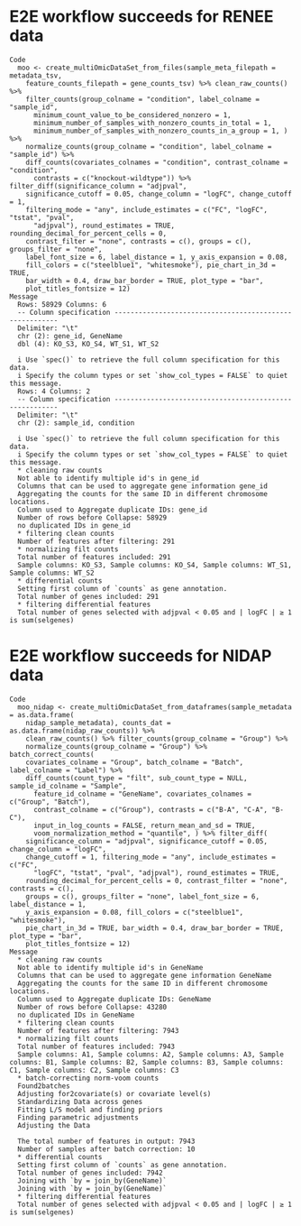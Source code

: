 # E2E workflow succeeds for RENEE data

    Code
      moo <- create_multiOmicDataSet_from_files(sample_meta_filepath = metadata_tsv,
        feature_counts_filepath = gene_counts_tsv) %>% clean_raw_counts() %>%
        filter_counts(group_colname = "condition", label_colname = "sample_id",
          minimum_count_value_to_be_considered_nonzero = 1,
          minimum_number_of_samples_with_nonzero_counts_in_total = 1,
          minimum_number_of_samples_with_nonzero_counts_in_a_group = 1, ) %>%
        normalize_counts(group_colname = "condition", label_colname = "sample_id") %>%
        diff_counts(covariates_colnames = "condition", contrast_colname = "condition",
          contrasts = c("knockout-wildtype")) %>% filter_diff(significance_column = "adjpval",
        significance_cutoff = 0.05, change_column = "logFC", change_cutoff = 1,
        filtering_mode = "any", include_estimates = c("FC", "logFC", "tstat", "pval",
          "adjpval"), round_estimates = TRUE, rounding_decimal_for_percent_cells = 0,
        contrast_filter = "none", contrasts = c(), groups = c(), groups_filter = "none",
        label_font_size = 6, label_distance = 1, y_axis_expansion = 0.08,
        fill_colors = c("steelblue1", "whitesmoke"), pie_chart_in_3d = TRUE,
        bar_width = 0.4, draw_bar_border = TRUE, plot_type = "bar",
        plot_titles_fontsize = 12)
    Message
      Rows: 58929 Columns: 6
      -- Column specification --------------------------------------------------------
      Delimiter: "\t"
      chr (2): gene_id, GeneName
      dbl (4): KO_S3, KO_S4, WT_S1, WT_S2
      
      i Use `spec()` to retrieve the full column specification for this data.
      i Specify the column types or set `show_col_types = FALSE` to quiet this message.
      Rows: 4 Columns: 2
      -- Column specification --------------------------------------------------------
      Delimiter: "\t"
      chr (2): sample_id, condition
      
      i Use `spec()` to retrieve the full column specification for this data.
      i Specify the column types or set `show_col_types = FALSE` to quiet this message.
      * cleaning raw counts
      Not able to identify multiple id's in gene_id
      Columns that can be used to aggregate gene information gene_id
      Aggregating the counts for the same ID in different chromosome locations.
      Column used to Aggregate duplicate IDs: gene_id
      Number of rows before Collapse: 58929
      no duplicated IDs in gene_id
      * filtering clean counts
      Number of features after filtering: 291
      * normalizing filt counts
      Total number of features included: 291
      Sample columns: KO_S3, Sample columns: KO_S4, Sample columns: WT_S1, Sample columns: WT_S2
      * differential counts
      Setting first column of `counts` as gene annotation.
      Total number of genes included: 291
      * filtering differential features
      Total number of genes selected with adjpval < 0.05 and | logFC | ≥ 1 is sum(selgenes)

# E2E workflow succeeds for NIDAP data

    Code
      moo_nidap <- create_multiOmicDataSet_from_dataframes(sample_metadata = as.data.frame(
        nidap_sample_metadata), counts_dat = as.data.frame(nidap_raw_counts)) %>%
        clean_raw_counts() %>% filter_counts(group_colname = "Group") %>%
        normalize_counts(group_colname = "Group") %>% batch_correct_counts(
        covariates_colname = "Group", batch_colname = "Batch", label_colname = "Label") %>%
        diff_counts(count_type = "filt", sub_count_type = NULL, sample_id_colname = "Sample",
          feature_id_colname = "GeneName", covariates_colnames = c("Group", "Batch"),
          contrast_colname = c("Group"), contrasts = c("B-A", "C-A", "B-C"),
          input_in_log_counts = FALSE, return_mean_and_sd = TRUE,
          voom_normalization_method = "quantile", ) %>% filter_diff(
        significance_column = "adjpval", significance_cutoff = 0.05, change_column = "logFC",
        change_cutoff = 1, filtering_mode = "any", include_estimates = c("FC",
          "logFC", "tstat", "pval", "adjpval"), round_estimates = TRUE,
        rounding_decimal_for_percent_cells = 0, contrast_filter = "none", contrasts = c(),
        groups = c(), groups_filter = "none", label_font_size = 6, label_distance = 1,
        y_axis_expansion = 0.08, fill_colors = c("steelblue1", "whitesmoke"),
        pie_chart_in_3d = TRUE, bar_width = 0.4, draw_bar_border = TRUE, plot_type = "bar",
        plot_titles_fontsize = 12)
    Message
      * cleaning raw counts
      Not able to identify multiple id's in GeneName
      Columns that can be used to aggregate gene information GeneName
      Aggregating the counts for the same ID in different chromosome locations.
      Column used to Aggregate duplicate IDs: GeneName
      Number of rows before Collapse: 43280
      no duplicated IDs in GeneName
      * filtering clean counts
      Number of features after filtering: 7943
      * normalizing filt counts
      Total number of features included: 7943
      Sample columns: A1, Sample columns: A2, Sample columns: A3, Sample columns: B1, Sample columns: B2, Sample columns: B3, Sample columns: C1, Sample columns: C2, Sample columns: C3
      * batch-correcting norm-voom counts
      Found2batches
      Adjusting for2covariate(s) or covariate level(s)
      Standardizing Data across genes
      Fitting L/S model and finding priors
      Finding parametric adjustments
      Adjusting the Data
      
      The total number of features in output: 7943
      Number of samples after batch correction: 10
      * differential counts
      Setting first column of `counts` as gene annotation.
      Total number of genes included: 7942
      Joining with `by = join_by(GeneName)`
      Joining with `by = join_by(GeneName)`
      * filtering differential features
      Total number of genes selected with adjpval < 0.05 and | logFC | ≥ 1 is sum(selgenes)

